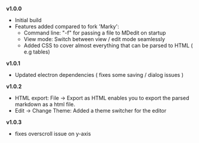 __v1.0.0__

- Initial build
- Features added compared to fork 'Marky':
  - Command line: "-f" for passing a file to MDedit on startup
  - View mode: Switch between view / edit mode seamlessly
  - Added CSS to cover almost everything that can be parsed to HTML ( e.g tables)

__v1.0.1__

- Updated electron dependencies ( fixes some saving / dialog issues )

__v1.0.2__

- HTML export: File -> Export as HTML enables you to export the parsed markdown as a html file. 
- Edit -> Change Theme: Added a theme switcher for the editor

__v1.0.3__

- fixes overscroll issue on y-axis